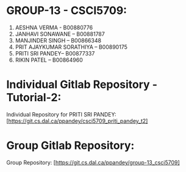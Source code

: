 # GROUP-13 - CSCI5709:

1.	AESHNA VERMA - B00880776
2.	JANHAVI SONAWANE – B00881787
3.	MANJINDER SINGH – B00866348
4.	PRIT AJAYKUMAR SORATHIYA – B00890175
5.	PRITI SRI PANDEY– B00877337
6.	RIKIN PATEL – B00864960


# Individual Gitlab Repository - Tutorial-2:

Individual Repository for PRITI SRI PANDEY:  [https://git.cs.dal.ca/ppandey/csci5709_priti_pandey_t2]

# Group Gitlab Repository:

Group Repository: [https://git.cs.dal.ca/ppandey/group-13_csci5709]
